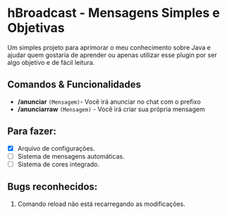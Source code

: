 # hBroadcast - Mensagens Simples e Objetivas

Um simples projeto para aprimorar o meu conhecimento sobre Java e ajudar quem gostaria de aprender ou apenas utilizar esse plugin por ser algo objetivo e de fácil leitura.

## Comandos & Funcionalidades

 - **/anunciar** `(Mensagem)`- Você irá anunciar no chat com o prefixo
 - **/anunciarraw** `(Mensagem)` - Você irá criar sua própria mensagem

## Para fazer:

 - [x] Arquivo de configurações.
 - [ ] Sistema de mensagens automáticas.
 - [ ] Sistema de cores integrado.

## Bugs reconhecidos:

 1. Comando reload não está recarregando as modificações.




